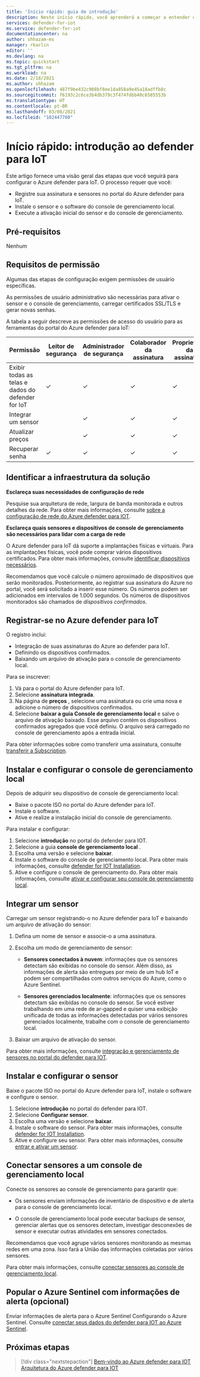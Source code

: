 ```yaml
---
title: 'Início rápido: guia de introdução'
description: Neste início rápido, você aprenderá a começar a entender o fluxo de trabalho básico para implantação do defender para IoT.
services: defender-for-iot
ms.service: defender-for-iot
documentationcenter: na
author: shhazam-ms
manager: rkarlin
editor: ''
ms.devlang: na
ms.topic: quickstart
ms.tgt_pltfrm: na
ms.workload: na
ms.date: 2/18/2021
ms.author: shhazam
ms.openlocfilehash: 487f9be432c908bf8ee1da858a9e45a18adffb8c
ms.sourcegitcommit: f6193c2c6ce3b4db379c3f474fdbb40c6585553b
ms.translationtype: HT
ms.contentlocale: pt-BR
ms.lasthandoff: 03/08/2021
ms.locfileid: "102447700"
---
```

# <a name="quickstart-get-started-with-defender-for-iot"></a>Início rápido: introdução ao defender para IoT

Este artigo fornece uma visão geral das etapas que você seguirá para configurar o Azure defender para IoT. O processo requer que você:

- Registre sua assinatura e sensores no portal do Azure defender para IoT.
- Instale o sensor e o software do console de gerenciamento local.
- Execute a ativação inicial do sensor e do console de gerenciamento.

## <a name="prerequisites"></a>Pré-requisitos

Nenhum

## <a name="permission-requirements"></a>Requisitos de permissão

Algumas das etapas de configuração exigem permissões de usuário específicas.

As permissões de usuário administrativo são necessárias para ativar o sensor e o console de gerenciamento, carregar certificados SSL/TLS e gerar novas senhas.

A tabela a seguir descreve as permissões de acesso do usuário para as ferramentas do portal do Azure defender para IoT:

| Permissão | Leitor de segurança | Administrador de segurança | Colaborador da assinatura | Proprietário da assinatura |
|--|--|--|--|--|
| Exibir todas as telas e dados do defender for IoT | ✓ | ✓ | ✓ | ✓ |
| Integrar um sensor  |  |  ✓ | ✓ | ✓ |
| Atualizar preços  |  |  ✓ | ✓ | ✓ |
| Recuperar senha  | ✓  |  ✓ | ✓ | ✓ |

## <a name="identify-the-solution-infrastructure"></a>Identificar a infraestrutura da solução

**Esclareça suas necessidades de configuração de rede**

Pesquise sua arquitetura de rede, largura de banda monitorada e outros detalhes da rede. Para obter mais informações, consulte [sobre a configuração de rede do Azure defender para IOT](how-to-set-up-your-network.md).

**Esclareça quais sensores e dispositivos de console de gerenciamento são necessários para lidar com a carga de rede**

O Azure defender para IoT dá suporte a implantações físicas e virtuais. Para as implantações físicas, você pode comprar vários dispositivos certificados. Para obter mais informações, consulte [identificar dispositivos necessários](how-to-identify-required-appliances.md).

Recomendamos que você calcule o número aproximado de dispositivos que serão monitorados. Posteriormente, ao registrar sua assinatura do Azure no portal, você será solicitado a inserir esse número. Os números podem ser adicionados em intervalos de 1.000 segundos. Os números de dispositivos monitorados são chamados de *dispositivos confirmados*.

## <a name="register-with-azure-defender-for-iot"></a>Registrar-se no Azure defender para IoT

O registro inclui:

- Integração de suas assinaturas do Azure ao defender para IoT.
- Definindo os dispositivos confirmados.
- Baixando um arquivo de ativação para o console de gerenciamento local.

Para se inscrever:

1. Vá para o portal do Azure defender para IoT.
1. Selecione **assinatura integrada**.
1. Na página de **preços** , selecione uma assinatura ou crie uma nova e adicione o número de dispositivos confirmados.
1. Selecione **baixar a guia Console de gerenciamento local** e salve o arquivo de ativação baixado. Esse arquivo contém os dispositivos confirmados agregados que você definiu. O arquivo será carregado no console de gerenciamento após a entrada inicial.

Para obter informações sobre como transferir uma assinatura, consulte [transferir a Subscription](how-to-manage-sensors-on-the-cloud.md#offboard-a-subscription).

## <a name="install-and-set-up-the-on-premises-management-console"></a>Instalar e configurar o console de gerenciamento local

Depois de adquirir seu dispositivo de console de gerenciamento local:

- Baixe o pacote ISO no portal do Azure defender para IoT.
- Instale o software.
- Ative e realize a instalação inicial do console de gerenciamento.

Para instalar e configurar:

1. Selecione **introdução** no portal do defender para IOT.
1. Selecione a guia **console de gerenciamento local** .
1. Escolha uma versão e selecione **baixar**.
1. Instale o software do console de gerenciamento local. Para obter mais informações, consulte [defender for IOT Installation](how-to-install-software.md).
1. Ative e configure o console de gerenciamento do. Para obter mais informações, consulte [ativar e configurar seu console de gerenciamento local](how-to-activate-and-set-up-your-on-premises-management-console.md).

## <a name="onboard-a-sensor"></a>Integrar um sensor

Carregar um sensor registrando-o no Azure defender para IoT e baixando um arquivo de ativação do sensor:

1. Defina um nome de sensor e associe-o a uma assinatura.
1. Escolha um modo de gerenciamento de sensor:

   - **Sensores conectados à nuvem**: informações que os sensores detectam são exibidas no console do sensor. Além disso, as informações de alerta são entregues por meio de um hub IoT e podem ser compartilhadas com outros serviços do Azure, como o Azure Sentinel.

   - **Sensores gerenciados localmente**: informações que os sensores detectam são exibidas no console do sensor. Se você estiver trabalhando em uma rede de ar-gapped e quiser uma exibição unificada de todas as informações detectadas por vários sensores gerenciados localmente, trabalhe com o console de gerenciamento local. 

1. Baixar um arquivo de ativação do sensor.

Para obter mais informações, consulte [integração e gerenciamento de sensores no portal do defender para IOT](how-to-manage-sensors-on-the-cloud.md).

## <a name="install-and-set-up-the-sensor"></a>Instalar e configurar o sensor

Baixe o pacote ISO no portal do Azure defender para IoT, instale o software e configure o sensor.

1. Selecione **introdução** no portal do defender para IOT.
1. Selecione **Configurar sensor**.
1. Escolha uma versão e selecione **baixar**.
1. Instale o software do sensor. Para obter mais informações, consulte [defender for IOT Installation](how-to-install-software.md).
1. Ative e configure seu sensor. Para obter mais informações, consulte [entrar e ativar um sensor](how-to-activate-and-set-up-your-sensor.md).

## <a name="connect-sensors-to-an-on-premises-management-console"></a>Conectar sensores a um console de gerenciamento local

Conecte os sensores ao console de gerenciamento para garantir que:

- Os sensores enviam informações de inventário de dispositivo e de alerta para o console de gerenciamento local.

- O console de gerenciamento local pode executar backups de sensor, gerenciar alertas que os sensores detectam, investigar desconexões de sensor e executar outras atividades em sensores conectados.

Recomendamos que você agrupe vários sensores monitorando as mesmas redes em uma zona. Isso fará a União das informações coletadas por vários sensores.

Para obter mais informações, consulte [conectar sensores ao console de gerenciamento local](how-to-activate-and-set-up-your-on-premises-management-console.md#connect-sensors-to-the-on-premises-management-console).

## <a name="populate-azure-sentinel-with-alert-information-optional"></a>Popular o Azure Sentinel com informações de alerta (opcional)

Enviar informações de alerta para o Azure Sentinel Configurando o Azure Sentinel. Consulte [conectar seus dados do defender para IOT ao Azure Sentinel](how-to-configure-with-sentinel.md).

## <a name="next-steps"></a>Próximas etapas

> [!div class="nextstepaction"]
> [Bem-vindo ao Azure defender para IOT](overview.md) 
>  [Arquitetura do Azure defender para IOT](architecture.md)
